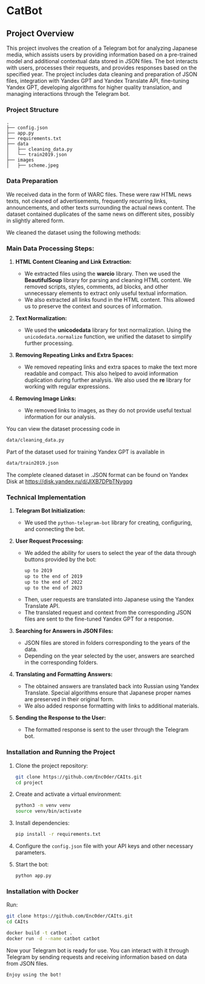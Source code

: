 # CatBot

## Project Overview 

This project involves the creation of a Telegram bot  for analyzing Japanese media, which assists users by providing information based on a pre-trained model and additional contextual data stored in JSON files. The bot interacts with users, processes their requests, and provides responses based on the specified year. The project includes data cleaning and preparation of JSON files, integration with Yandex GPT and Yandex Translate API, fine-tuning Yandex GPT, developing algorithms for higher quality translation, and managing interactions through the Telegram bot.

### Project Structure

```
.
├── config.json
├── app.py
├── requirements.txt
├── data
│   ├── cleaning_data.py
│   └── train2019.json
├── images
│   ├── scheme.jpeg
```

### Data Preparation

We received data in the form of WARC files. These were raw HTML news texts, not cleaned of advertisements, frequently recurring links, announcements, and other texts surrounding the actual news content. The dataset contained duplicates of the same news on different sites, possibly in slightly altered form.

We cleaned the dataset using the following methods:

### Main Data Processing Steps:

1. **HTML Content Cleaning and Link Extraction:**
   - We extracted files using the **warcio** library. Then we used the **BeautifulSoup** library for parsing and cleaning HTML content. We removed scripts, styles, comments, ad blocks, and other unnecessary elements to extract only useful textual information.
   - We also extracted all links found in the HTML content. This allowed us to preserve the context and sources of information.

2. **Text Normalization:**
   - We used the **unicodedata** library for text normalization. Using the `unicodedata.normalize` function, we unified the dataset to simplify further processing.

3. **Removing Repeating Links and Extra Spaces:**
   - We removed repeating links and extra spaces to make the text more readable and compact. This also helped to avoid information duplication during further analysis. We also used the **re** library for working with regular expressions.

4. **Removing Image Links:**
   - We removed links to images, as they do not provide useful textual information for our analysis.

You can view the dataset processing code in
```sh
data/cleaning_data.py
```
Part of the dataset used for training Yandex GPT is available in
```sh
data/train2019.json
```

The complete cleaned dataset in .JSON format can be found on Yandex Disk at https://disk.yandex.ru/d/JIXB7DPbTNygqg

### Technical Implementation

1. **Telegram Bot Initialization:**
   - We used the `python-telegram-bot` library for creating, configuring, and connecting the bot.

2. **User Request Processing:**
   - We added the ability for users to select the year of the data through buttons provided by the bot:
     ```sh
     up to 2019
     up to the end of 2019
     up to the end of 2022
     up to the end of 2023
     ```
   - Then, user requests are translated into Japanese using the Yandex Translate API.
   - The translated request and context from the corresponding JSON files are sent to the fine-tuned Yandex GPT for a response.

3. **Searching for Answers in JSON Files:**
   - JSON files are stored in folders corresponding to the years of the data.
   - Depending on the year selected by the user, answers are searched in the corresponding folders.

4. **Translating and Formatting Answers:**
   - The obtained answers are translated back into Russian using Yandex Translate. Special algorithms ensure that Japanese proper names are preserved in their original form.
   - We also added response formatting with links to additional materials.

5. **Sending the Response to the User:**
   - The formatted response is sent to the user through the Telegram bot.

### Installation and Running the Project

1. Clone the project repository:

   ```sh
   git clone https://github.com/Enc0der/CAIts.git
   cd project
   ```

2. Create and activate a virtual environment:

   ```sh
   python3 -m venv venv
   source venv/bin/activate
   ```

3. Install dependencies:

   ```sh
   pip install -r requirements.txt
   ```

4. Configure the `config.json` file with your API keys and other necessary parameters.

5. Start the bot:

   ```sh
   python app.py
   ```
### Installation with Docker

Run:

   ```sh
git clone https://github.com/Enc0der/CAIts.git
cd CAIts

docker build -t catbot .
docker run -d --name catbot catbot
  ```
Now your Telegram bot is ready for use. You can interact with it through Telegram by sending requests and receiving information based on data from JSON files.

   ```sh
Enjoy using the bot!
   ```
